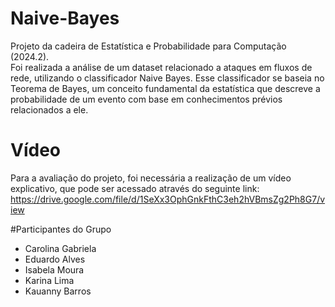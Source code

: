 # Naive-Bayes
Projeto da cadeira de Estatística e Probabilidade para Computação (2024.2).  
Foi realizada a análise de um dataset relacionado a ataques em fluxos de rede, utilizando o classificador Naive Bayes. Esse classificador se baseia no Teorema de Bayes, um conceito fundamental da estatística que descreve a probabilidade de um evento com base em conhecimentos prévios relacionados a ele.  


# Vídeo 
Para a avaliação do projeto, foi necessária a realização de um vídeo explicativo, que pode ser acessado através do seguinte link: https://drive.google.com/file/d/1SeXx3OphGnkFthC3eh2hVBmsZg2Ph8G7/view  

#Participantes do Grupo
- Carolina Gabriela  
- Eduardo Alves  
- Isabela Moura  
- Karina Lima  
- Kauanny Barros  
  

